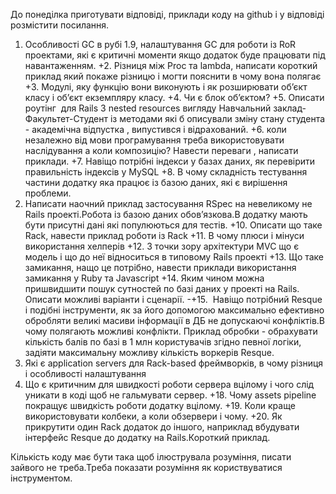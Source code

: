 До понеділка приготувати відповіді, приклади коду на github і у відповіді розмістити посилання.

1. Особливості GC в рубі 1.9, налаштування GC для роботи із RoR проектами, які є критичні моменти якщо додаток буде працювати під навантаженням.
+2. Різниця між Proc та lambda, написати короткий приклад який покаже різницю і могти пояснити в чому вона полягає
+3. Модулі, яку функцію вони виконують і як розширювати об’єкт класу і об’єкт екземпляру класу.
+4. Чи є блок об’єктом?
+5. Описати роутінг  для Rails 3 nested resources вигляду Навчальний заклад-Факультет-Студент із методами які б описували зміну стану студента - академічна відпустка , випустився і відрахований.
+6. коли незалежно від мови програмування треба використовувати наслідування а коли композицію? Навести переваги , написати приклади.
+7. Навіщо потрібні індекси у базах даних, як перевірити правильність індексів у MySQL
+8. В чому складність тестування частини додатку яка працює із базою даних, які є вирішення проблеми.
9. Написати наочний приклад застосування RSpec на невеликому не Rails проекті.Робота із базою даних обов’язкова.В додатку мають бути присутні дані які популюються для тестів.
+10. Описати що таке Rack, навести приклад роботи із Rack
+11. В чому плюси і мінуси використання хелперів
+12. З точки зору архітектури MVC що є модель і що до неї відноситься в типовому Rails проекті
+13. Що таке замикання, нащо це потрібно, навести приклади використання замикання у Ruby та Javascript
+14. Яким чином можна пришвидшити пошук сутностей по базі даних у проекті на Rails. Описати можливі варіанти і сценарії.
-+15.  Навіщо потрібний Resque і подібні інструменти, як за його допомогою максимально ефективно обробляти великі масиви інформації в ДБ не допускаючі конфліктів.В чому полягають можливі конфлікти. Приклад обробки - обрахувати кількість балів по базі в 1 млн користувачів згідно певної логіки, задіяти максимальну можливу кількість воркерів Resque.
16. Які є application servers для Rack-based фреймворків, в чому різниця і особливості налаштування
17. Що є критичним для швидкості роботи сервера вцілому і чого слід уникати в коді щоб не гальмувати сервер.
+18. Чому assets pipeline покращує швидкість роботи додатку вцілому.
+19. Коли краще використовувати колбеки, а коли обзервери і чому.
+20. Як прикрутити один Rack додаток до іншого, наприклад вбудувати інтерфейс Resque до додатку на Rails.Короткий приклад.



Кількість коду має бути така щоб ілюструвала розуміння, писати зайвого не треба.Треба показати розуміння як користвуватися інструментом.

